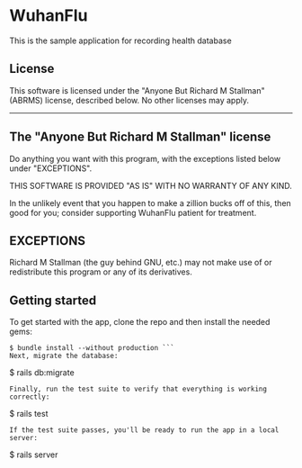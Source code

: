 # WuhanFlu

This is the sample application for recording health database

## License

This software is licensed under the "Anyone But Richard M Stallman"
(ABRMS) license, described below. No other licenses may apply.


--------------------------------------------
The "Anyone But Richard M Stallman" license
--------------------------------------------

Do anything you want with this program, with the exceptions listed
below under "EXCEPTIONS".

THIS SOFTWARE IS PROVIDED "AS IS" WITH NO WARRANTY OF ANY KIND.

In the unlikely event that you happen to make a zillion bucks off of
this, then good for you; consider supporting WuhanFlu patient for treatment.


EXCEPTIONS
----------

Richard M Stallman (the guy behind GNU, etc.) may not make use of or
redistribute this program or any of its derivatives.


## Getting started

To get started with the app, clone the repo and then install the needed gems:
```
$ bundle install --without production ```
Next, migrate the database:
```
$ rails db:migrate
```
Finally, run the test suite to verify that everything is working correctly:
```
$ rails test
```
If the test suite passes, you'll be ready to run the app in a local server:
```
$ rails server
```
